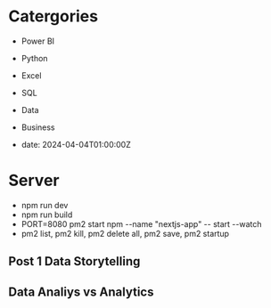 # Catergories

- Power BI
- Python
- Excel
- SQL
- Data
- Business

- date: 2024-04-04T01:00:00Z

# Server

- npm run dev
- npm run build
- PORT=8080 pm2 start npm --name "nextjs-app" -- start --watch
- pm2 list, pm2 kill, pm2 delete all, pm2 save, pm2 startup



## Post 1 Data Storytelling

## Data Analiys vs Analytics